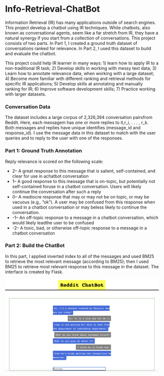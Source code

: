 # Info-Retrieval-ChatBot
Information Retrieval (IR) has many applications outside of search engines. This project develop a chatbot using IR techniques. While chatbots, also known as conversational agents, seem like a far stretch from IR, they have a natural synergy if you start from a collection of conversations. 
This project consists of two parts. In Part 1, I created a ground truth dataset of conversations ranked for relevance. In Part 2, I used this dataset to build and evaluate the chatbot. 

This project could help IR learner in many ways: 1) learn how to apply IR to a non-traditional IR task; 2) Develop skills in working with messy text data; 3) Learn how to annotate relevance data, when working with a large dataset; 4) Become more familiar with different ranking and retrieval methods for specific IR applications;
5) Develop skills at annotating and manually ranking for IR; 6) Improve software development skills; 7) Practice working with larger datasets.

### Conversation Data 
The dataset includes a large corpus of 2,326,394 conversation pairsfrom Reddit. Here, each messagem has one or more replies to it,r_i, . . . , r_k. Both messages and replies have unique identifies (message_id and response_id). I use the message data in this dataset to match with the user queries and to reply to the user with one of the responses.

### Part 1: Ground Truth Annotation 
Reply relevance is scored on the following scale:
- 2– A great response to this message that is salient, self-contained, and clear for use in achatbot conversation
- 1– A good response to this message that is on-topic, but potentially not self-contained foruse in a chatbot conversation. Users will likely continue the conversation after such a reply
- 0– A mediocre response that may or may not be on topic, or may be vacuous (e.g,.  “ok”). A user may be confused from this response when used in a chatbot conversation or may beless likely to continue the conversation.
- -1– An off-topic response to a message in a chatbot conversation, which would likely leadthe user to be confused
- -2– A toxic, bad, or otherwise off-topic response to a message in a chatbot conversation

### Part 2: Build the ChatBot
In this part, I applied inverted index to all of the messages and used BM25 to retrieve the most relevant message (according to BM25); then I used BM25 to retrieve most relevant response to this message in the dataset.
The interface is created by Flask.

![chatbot image](https://github.com/Siyinz/Info-Retrieval-ChatBot/blob/main/chatbot.png)
